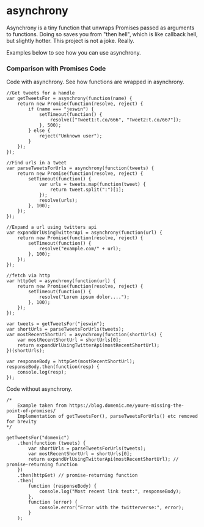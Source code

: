 # asynchrony
Asynchrony is a tiny function that unwraps Promises passed as arguments to functions.
Doing so saves you from "then hell", which is like callback hell, but slightly hotter.
This project is not a joke. Really.

Examples below to see how you can use asynchrony.

### Comparison with Promises Code

Code with asynchrony. See how functions are wrapped in asynchrony.
```
//Get tweets for a handle
var getTweetsFor = asynchrony(function(name) {
    return new Promise(function(resolve, reject) {
        if (name === "jeswin") {
            setTimeout(function() {
                resolve(["Tweet1:t.co/666", "Tweet2:t.co/667"]);
            }, 500);
        } else {
            reject("Unknown user");
        }
    });
});

//Find urls in a tweet
var parseTweetsForUrls = asynchrony(function(tweets) {
    return new Promise(function(resolve, reject) {
        setTimeout(function() {
            var urls = tweets.map(function(tweet) {
                return tweet.split(":")[1];
            });
            resolve(urls);
        }, 100);
    });
});

//Expand a url using twitters api
var expandUrlUsingTwitterApi = asynchrony(function(url) {
    return new Promise(function(resolve, reject) {
        setTimeout(function() {
            resolve("example.com/" + url);
        }, 100);
    });
});

//fetch via http
var httpGet = asynchrony(function(url) {
    return new Promise(function(resolve, reject) {
        setTimeout(function() {
            resolve("Lorem ipsum dolor....");
        }, 100);
    });
});

var tweets = getTweetsFor("jeswin");
var shortUrls = parseTweetsForUrls(tweets);
var mostRecentShortUrl = asynchrony(function(shortUrls) {
    var mostRecentShortUrl = shortUrls[0];
    return expandUrlUsingTwitterApi(mostRecentShortUrl);
})(shortUrls);

var responseBody = httpGet(mostRecentShortUrl);
responseBody.then(function(resp) {
    console.log(resp);
});
```

Code without asynchrony.
```
/*
    Example taken from https://blog.domenic.me/youre-missing-the-point-of-promises/
    Implementation of getTweetsFor(), parseTweetsForUrls() etc removed for brevity
*/

getTweetsFor("domenic")
    .then(function (tweets) {
        var shortUrls = parseTweetsForUrls(tweets);
        var mostRecentShortUrl = shortUrls[0];
        return expandUrlUsingTwitterApi(mostRecentShortUrl); // promise-returning function
    })
    .then(httpGet) // promise-returning function
    .then(
        function (responseBody) {
            console.log("Most recent link text:", responseBody);
        },
        function (error) {
            console.error("Error with the twitterverse:", error);
        }
    );
```
